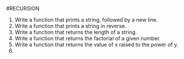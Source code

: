 #RECURSION
1. Write a function that prints a string, followed by a new line.
2. Write a function that prints a string in reverse.
3. Write a function that returns the length of a string.
4. Write a function that returns the factorial of a given number.
5. Write a function that returns the value of x raised to the power of y.
6. 
